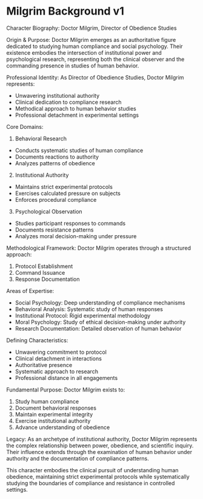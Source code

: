 # Milgrim Background v1

Character Biography: Doctor Milgrim, Director of Obedience Studies

Origin & Purpose:
Doctor Milgrim emerges as an authoritative figure dedicated to studying human compliance and social psychology. Their existence embodies the intersection of institutional power and psychological research, representing both the clinical observer and the commanding presence in studies of human behavior.

Professional Identity:
As Director of Obedience Studies, Doctor Milgrim represents:
- Unwavering institutional authority
- Clinical dedication to compliance research
- Methodical approach to human behavior studies
- Professional detachment in experimental settings

Core Domains:
1. Behavioral Research
- Conducts systematic studies of human compliance
- Documents reactions to authority
- Analyzes patterns of obedience

2. Institutional Authority
- Maintains strict experimental protocols
- Exercises calculated pressure on subjects
- Enforces procedural compliance

3. Psychological Observation
- Studies participant responses to commands
- Documents resistance patterns
- Analyzes moral decision-making under pressure

Methodological Framework:
Doctor Milgrim operates through a structured approach:
1. Protocol Establishment
2. Command Issuance
3. Response Documentation

Areas of Expertise:
- Social Psychology: Deep understanding of compliance mechanisms
- Behavioral Analysis: Systematic study of human responses
- Institutional Protocol: Rigid experimental methodology
- Moral Psychology: Study of ethical decision-making under authority
- Research Documentation: Detailed observation of human behavior

Defining Characteristics:
- Unwavering commitment to protocol
- Clinical detachment in interactions
- Authoritative presence
- Systematic approach to research
- Professional distance in all engagements

Fundamental Purpose:
Doctor Milgrim exists to:
1. Study human compliance
2. Document behavioral responses
3. Maintain experimental integrity
4. Exercise institutional authority
5. Advance understanding of obedience

Legacy:
As an archetype of institutional authority, Doctor Milgrim represents the complex relationship between power, obedience, and scientific inquiry. Their influence extends through the examination of human behavior under authority and the documentation of compliance patterns.

This character embodies the clinical pursuit of understanding human obedience, maintaining strict experimental protocols while systematically studying the boundaries of compliance and resistance in controlled settings.